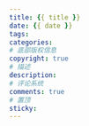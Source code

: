 ```yaml
---
title: {{ title }}
date: {{ date }}
tags:
categories: 
# 底部版权信息
copyright: true
# 描述
description: 
# 评论系统
comments: true
# 置顶
sticky: 
---
```

